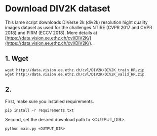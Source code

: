 # Download DIV2K dataset

This lame script downloads DIVerse 2k (div2k) resolution hight quality images dataset as used for the challenges NTIRE (CVPR 2017 and CVPR 2018) and PIRM (ECCV 2018). More details at [https://data.vision.ee.ethz.ch/cvl/DIV2K/](https://data.vision.ee.ethz.ch/cvl/DIV2K/).

## 1. Wget

```
wget http://data.vision.ee.ethz.ch/cvl/DIV2K/DIV2K_train_HR.zip
wget http://data.vision.ee.ethz.ch/cvl/DIV2K/DIV2K_valid_HR.zip
```

## 2. 

First, make sure you installed requirements.


```pip install -r requirements.txt```

Second, set the desired download path to <OUTPUT_DIR>.

```python main.py <OUTPUT_DIR>```